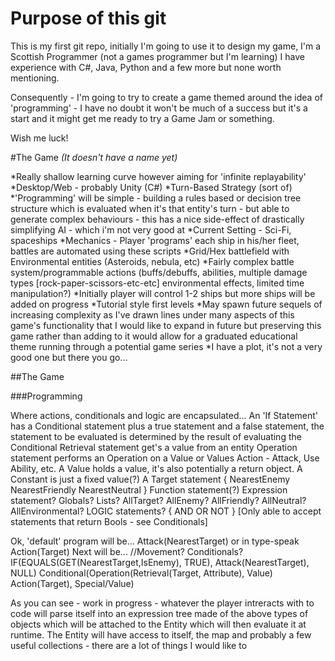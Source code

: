 # Purpose of this git
This is my first git repo, initially I'm going to use it to design my game, I'm a Scottish Programmer (not a games programmer but I'm learning) I have experience with C#, Java, Python and a few more but none worth mentioning.

Consequently - I'm going to try to create a game themed around the idea of 'programming' - I have no doubt it won't be much of a success but it's a start and it might get me ready to try a Game Jam or something.

Wish me luck!


#The Game
_(It doesn't have a name yet)_

*Really shallow learning curve however aiming for 'infinite replayability'
*Desktop/Web - probably Unity (C#)
*Turn-Based Strategy (sort of)
*'Programming' will be simple - building a rules based or decision tree structure which is evaluated when it's that entity's turn - but able to generate complex behaviours - this has a nice side-effect of drastically simplifying AI - which i'm not very good at
*Current Setting - Sci-Fi, spaceships
*Mechanics - Player 'programs' each ship in his/her fleet, battles are automated using these scripts
*Grid/Hex battlefield with Environmental entities (Asteroids, nebula, etc)
*Fairly complex battle system/programmable actions (buffs/debuffs, abilities, multiple damage types [rock-paper-scissors-etc-etc] environmental effects, limited time manipulation?)
*Initially player will control 1-2 ships but more ships will be added on progress
*Tutorial style first levels
*May spawn future sequels of increasing complexity as I've drawn lines under many aspects of this game's functionality that I would like to expand in future but preserving this game rather than adding to it would allow for a graduated educational theme running through a potential game series
*I have a plot, it's not a very good one but there you go...


##The Game



###Programming

Where actions, conditionals and logic are encapsulated...
An 'If Statement' has a Conditional statement plus a true statement and a false statement, the statement to be evaluated is determined by the result of evaluating the Conditional
Retrieval statement get's a value from an entity
Operation statement performs an Operation on a Value or Values
Action - Attack, Use Ability, etc.
A Value holds a value, it's also potentially a return object.
A Constant is just a fixed value(?)
A Target statement {
NearestEnemy
NearestFriendly
NearestNeutral
}
Function statement(?)
Expression statement?
Globals? Lists?
AllTarget?
AllEnemy?
AllFriendly?
AllNeutral?
AllEnvironmental?
LOGIC statements?
{
AND
OR
NOT
}
[Only able to accept statements that return Bools - see Conditionals]

Ok, 'default' program will be...
Attack(NearestTarget) or in type-speak Action(Target)
Next will be...
//Movement?
Conditionals? 
IF(EQUALS(GET(NearestTarget,IsEnemy), TRUE), Attack(NearestTarget), NULL)
Conditional(Operation(Retrieval(Target, Attribute), Value) Action(Target), Special/Value)


As you can see - work in progress - whatever the player intreracts with to code will parse itself into an expression tree made of the above types of objects which will be attached to the Entity which will then evaluate it at runtime. The Entity will have access to itself, the map and probably a few useful collections - there are a lot of things I would like to 
